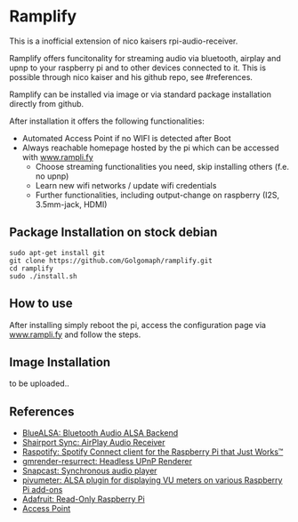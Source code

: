 # Ramplify

This is a inofficial extension of nico kaisers rpi-audio-receiver.

Ramplify offers funcitonality for streaming audio via bluetooth, airplay and upnp to your raspberry pi and to other devices connected to it. This is possible through nico kaiser and his github repo, see #references.

Ramplify can be installed via image or via standard package installation directly from github. 

After installation it offers the following functionalities:
- Automated Access Point if no WIFI is detected after Boot
- Always reachable homepage hosted by the pi which can be accessed with www.rampli.fy
  - Choose streaming functionalities you need, skip installing others (f.e. no upnp)
  - Learn new wifi networks / update wifi credentials
  - Further functionalities, including output-change on raspberry (I2S, 3.5mm-jack, HDMI)

## Package Installation on stock debian

    sudo apt-get install git
    git clone https://github.com/Golgomaph/ramplify.git
    cd ramplify
    sudo ./install.sh

## How to use

After installing simply reboot the pi, access the configuration page via www.rampli.fy and follow the steps.

## Image Installation

to be uploaded..

## References

- [BlueALSA: Bluetooth Audio ALSA Backend](https://github.com/Arkq/bluez-alsa)
- [Shairport Sync: AirPlay Audio Receiver](https://github.com/mikebrady/shairport-sync)
- [Raspotify: Spotify Connect client for the Raspberry Pi that Just Works™](https://github.com/dtcooper/raspotify)
- [gmrender-resurrect: Headless UPnP Renderer](http://github.com/hzeller/gmrender-resurrect)
- [Snapcast: Synchronous audio player](https://github.com/badaix/snapcast)
- [pivumeter: ALSA plugin for displaying VU meters on various Raspberry Pi add-ons](https://github.com/pimoroni/pivumeter)
- [Adafruit: Read-Only Raspberry Pi](https://github.com/adafruit/Raspberry-Pi-Installer-Scripts/blob/master/read-only-fs.sh)
- [Access Point](https://gist.github.com/ajfisher/a84889e64565d7a74888)
